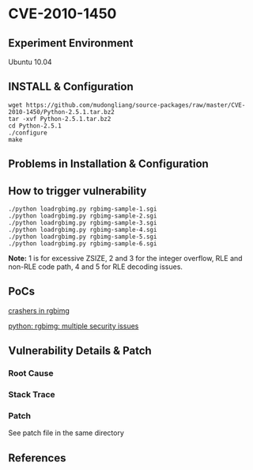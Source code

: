 # CVE-2010-1450

## Experiment Environment

Ubuntu 10.04

## INSTALL & Configuration

```
wget https://github.com/mudongliang/source-packages/raw/master/CVE-2010-1450/Python-2.5.1.tar.bz2
tar -xvf Python-2.5.1.tar.bz2
cd Python-2.5.1
./configure
make
```

## Problems in Installation & Configuration

## How to trigger vulnerability

```
./python loadrgbimg.py rgbimg-sample-1.sgi
./python loadrgbimg.py rgbimg-sample-2.sgi
./python loadrgbimg.py rgbimg-sample-3.sgi
./python loadrgbimg.py rgbimg-sample-4.sgi
./python loadrgbimg.py rgbimg-sample-5.sgi
./python loadrgbimg.py rgbimg-sample-6.sgi
```

**Note:** 1 is for excessive ZSIZE, 2 and 3 for the integer overflow, RLE and non-RLE code path, 4 and 5 for RLE decoding issues. 

## PoCs

[crashers in rgbimg](https://bugs.python.org/issue8678)

[python: rgbimg: multiple security issues](https://bugzilla.redhat.com/show_bug.cgi?id=541698)

## Vulnerability Details & Patch

### Root Cause

### Stack Trace

### Patch

See patch file in the same directory

## References
